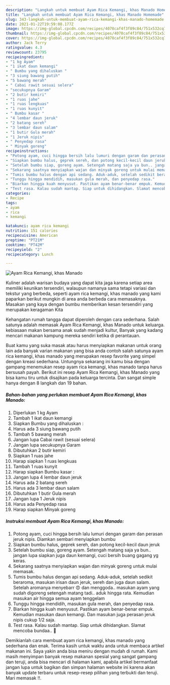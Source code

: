 ```yaml
---
description: "Langkah untuk membuat Ayam Rica Kemangi, khas Manado Homemade"
title: "Langkah untuk membuat Ayam Rica Kemangi, khas Manado Homemade"
slug: 343-langkah-untuk-membuat-ayam-rica-kemangi-khas-manado-homemade
date: 2021-01-22T19:59:08.177Z
image: https://img-global.cpcdn.com/recipes/4078caf4f3f89c84/751x532cq70/ayam-rica-kemangi-khas-manado-foto-resep-utama.jpg
thumbnail: https://img-global.cpcdn.com/recipes/4078caf4f3f89c84/751x532cq70/ayam-rica-kemangi-khas-manado-foto-resep-utama.jpg
cover: https://img-global.cpcdn.com/recipes/4078caf4f3f89c84/751x532cq70/ayam-rica-kemangi-khas-manado-foto-resep-utama.jpg
author: Jack Terry
ratingvalue: 4.3
reviewcount: 23795
recipeingredient:
- "1 kg Ayam"
- "1 ikat daun kemangi"
- " Bumbu yang dihaluskan "
- "3 siung bawang putih"
- "5 bawang merah"
- " Cabai rawit sesuai selera"
- "secukupnya Garam"
- "2 butir kemiri"
- "1 ruas jahe"
- "1 ruas lengkuas"
- "1 ruas kunyit"
- " Bumbu kasar "
- "4 lembar daun jeruk"
- "2 batang sereh"
- "3 lembar daun salam"
- "1 butir Gula merah"
- "1 Jeruk nipis"
- " Penyedap rasa"
- " Minyak goreng"
recipeinstructions:
- "Potong ayam, cuci hingga bersih lalu lumuri dengan garam dan perasan jeruk nipis. Diamkan sembari menyiapkan bumbu"
- "Siapkan bumbu halus, geprek sereh, dan potong kecil-kecil daun jeruk"
- "Setelah bumbu siap, goreng ayam. Setengah matang saja ya bun.. jangan lupa siapkan juga daun kemangi, cuci bersih buang gagang yg keras."
- "Sekarang saatnya menyiapkan wajan dan minyak goreng untuk mulai memasak."
- "Tumis bumbu halus dengan api sedang. Aduk-aduk, setelah sedikit beraroma, masukan irisan daun jeruk, sereh dan juga daun salam. Setelah aromanya menyebarr 😍 dan menggoda.. masukan ayam yang sudah digoreng setengah matang tadi.. aduk hingga rata. Kemudian masukan air hingga semua ayam tenggelam"
- "Tunggu hingga mendidih, masukan gula merah, dan penyedap rasa."
- "Biarkan hingga kuah menyusut. Pastikan ayam benar-benar empuk. Kemudian masukan daun kemangi. Dan masukan juga perasan jeruk nipis cukup 1/2 saja."
- "Test rasa. Kalau sudah mantap. Siap untuk dihidangkan. Slamat mencoba bundaa.. 🤗"
categories:
- Recipe
tags:
- ayam
- rica
- kemangi

katakunci: ayam rica kemangi 
nutrition: 151 calories
recipecuisine: American
preptime: "PT21M"
cooktime: "PT42M"
recipeyield: "2"
recipecategory: Lunch

---
```



![Ayam Rica Kemangi, khas Manado](https://img-global.cpcdn.com/recipes/4078caf4f3f89c84/751x532cq70/ayam-rica-kemangi-khas-manado-foto-resep-utama.jpg)

Kuliner adalah warisan budaya yang dapat kita jaga karena setiap area memiliki keunikan tersendiri, walaupun namanya sama tetapi variasi dan tekstur yang berbeda, seperti ayam rica kemangi, khas manado yang kami paparkan berikut mungkin di area anda berbeda cara memasaknya. Masakan yang kaya dengan bumbu memberikan kesan tersendiri yang merupakan keragaman Kita



Kehangatan rumah tangga dapat diperoleh dengan cara sederhana. Salah satunya adalah memasak Ayam Rica Kemangi, khas Manado untuk keluarga. kebiasaan makan bersama anak sudah menjadi kultur, Banyak yang kadang mencari makanan kampung mereka sendiri ketika di perantauan.

Buat kamu yang suka masak atau harus menyiapkan makanan untuk orang lain ada banyak varian makanan yang bisa anda contoh salah satunya ayam rica kemangi, khas manado yang merupakan resep favorite yang simpel dengan kreasi sederhana. Untungnya sekarang ini kamu bisa dengan gampang menemukan resep ayam rica kemangi, khas manado tanpa harus bersusah payah.
Berikut ini resep Ayam Rica Kemangi, khas Manado yang bisa kamu tiru untuk disajikan pada keluarga tercinta. Dan sangat simple hanya dengan 8 langkah dan 19 bahan.


<!--inarticleads1-->

##### Bahan-bahan yang perlukan membuat Ayam Rica Kemangi, khas Manado:

1. Diperlukan 1 kg Ayam
1. Tambah 1 ikat daun kemangi
1. Siapkan  Bumbu yang dihaluskan :
1. Harus ada 3 siung bawang putih
1. Tambah 5 bawang merah
1. Jangan lupa  Cabai rawit (sesuai selera)
1. Jangan lupa secukupnya Garam
1. Dibutuhkan 2 butir kemiri
1. Siapkan 1 ruas jahe
1. Harap siapkan 1 ruas lengkuas
1. Tambah 1 ruas kunyit
1. Harap siapkan  Bumbu kasar :
1. Jangan lupa 4 lembar daun jeruk
1. Harus ada 2 batang sereh
1. Harus ada 3 lembar daun salam
1. Dibutuhkan 1 butir Gula merah
1. Jangan lupa 1 Jeruk nipis
1. Harus ada  Penyedap rasa
1. Harap siapkan  Minyak goreng




<!--inarticleads2-->

##### Instruksi membuat  Ayam Rica Kemangi, khas Manado:

1. Potong ayam, cuci hingga bersih lalu lumuri dengan garam dan perasan jeruk nipis. Diamkan sembari menyiapkan bumbu
1. Siapkan bumbu halus, geprek sereh, dan potong kecil-kecil daun jeruk
1. Setelah bumbu siap, goreng ayam. Setengah matang saja ya bun.. jangan lupa siapkan juga daun kemangi, cuci bersih buang gagang yg keras.
1. Sekarang saatnya menyiapkan wajan dan minyak goreng untuk mulai memasak.
1. Tumis bumbu halus dengan api sedang. Aduk-aduk, setelah sedikit beraroma, masukan irisan daun jeruk, sereh dan juga daun salam. Setelah aromanya menyebarr 😍 dan menggoda.. masukan ayam yang sudah digoreng setengah matang tadi.. aduk hingga rata. Kemudian masukan air hingga semua ayam tenggelam
1. Tunggu hingga mendidih, masukan gula merah, dan penyedap rasa.
1. Biarkan hingga kuah menyusut. Pastikan ayam benar-benar empuk. Kemudian masukan daun kemangi. Dan masukan juga perasan jeruk nipis cukup 1/2 saja.
1. Test rasa. Kalau sudah mantap. Siap untuk dihidangkan. Slamat mencoba bundaa.. 🤗




Demikianlah cara membuat ayam rica kemangi, khas manado yang sederhana dan enak. Terima kasih untuk waktu anda untuk membaca artikel makanan ini. Saya yakin anda bisa meniru dengan mudah di rumah. Kami masih menyimpan banyak resep makanan spesial yang sangat gampang dan teruji, anda bisa mencari di halaman kami, apabila artikel bermanfaat jangan lupa untuk bagikan dan simpan halaman website ini karena akan banyak update terbaru untuk resep-resep pilihan yang terbukti dan teruji. Mari memasak !!. 
